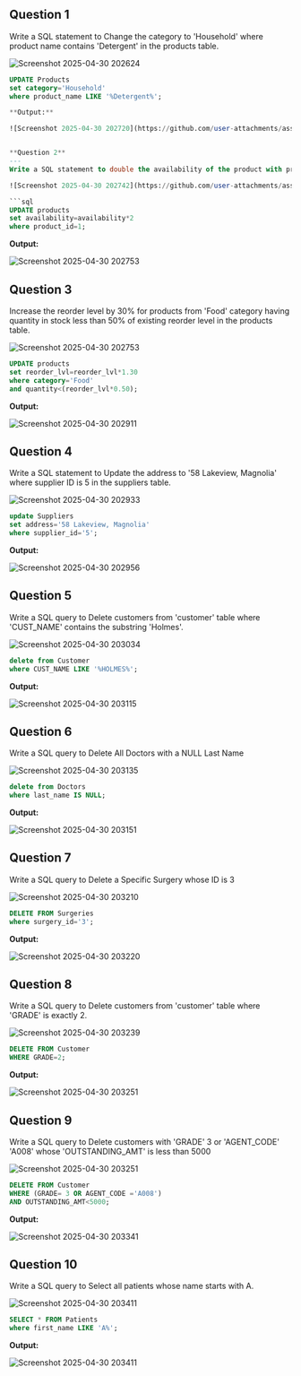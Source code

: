 **Question 1**
--
Write a SQL statement to Change the category to 'Household' where product name contains 'Detergent' in the products table.

![Screenshot 2025-04-30 202624](https://github.com/user-attachments/assets/72da86a8-c33b-4b39-93a4-ee31818be15c)

```sql
UPDATE Products
set category='Household'
where product_name LIKE '%Detergent%';

**Output:**

![Screenshot 2025-04-30 202720](https://github.com/user-attachments/assets/6e85f95d-670b-4f40-95d8-0acb7938652c)


**Question 2**
---
Write a SQL statement to double the availability of the product with product_id 1.

![Screenshot 2025-04-30 202742](https://github.com/user-attachments/assets/8e28805f-7112-42ec-9223-a6a049a07736)

```sql
UPDATE products
set availability=availability*2
where product_id=1;

```

**Output:**

![Screenshot 2025-04-30 202753](https://github.com/user-attachments/assets/b4e8dfde-fd88-4659-b5bc-0b1d245e77b4)

**Question 3**
---
Increase the reorder level by 30% for products from 'Food' category having quantity in stock less than 50% of existing reorder level in the products table.

![Screenshot 2025-04-30 202753](https://github.com/user-attachments/assets/2b7bba17-31e7-47ce-aa18-95bf02be09da)

```sql
UPDATE products
set reorder_lvl=reorder_lvl*1.30
where category='Food'
and quantity<(reorder_lvl*0.50);

```

**Output:**

![Screenshot 2025-04-30 202911](https://github.com/user-attachments/assets/22e6f0d7-0a4d-4f4a-b319-fde808daa90e)

**Question 4**
---
Write a SQL statement to Update the address to '58 Lakeview, Magnolia' where supplier ID is 5 in the suppliers table.

![Screenshot 2025-04-30 202933](https://github.com/user-attachments/assets/9b8b79fc-ef52-4729-b5c6-91a6acf121c1)

```sql
update Suppliers
set address='58 Lakeview, Magnolia'
where supplier_id='5';

```

**Output:**

![Screenshot 2025-04-30 202956](https://github.com/user-attachments/assets/cbdde854-3e3d-4c24-a5aa-1d2408ab1f37)


**Question 5**
---
Write a SQL query to Delete customers from 'customer' table where 'CUST_NAME' contains the substring 'Holmes'.

![Screenshot 2025-04-30 203034](https://github.com/user-attachments/assets/66a441f7-1273-4d3f-acab-320d0ab6ee73)

```sql
delete from Customer
where CUST_NAME LIKE '%HOLMES%';

```

**Output:**

![Screenshot 2025-04-30 203115](https://github.com/user-attachments/assets/6467c529-751f-4bd9-9ff1-6f406caf110d)


**Question 6**
---
Write a SQL query to Delete All Doctors with a NULL Last Name

![Screenshot 2025-04-30 203135](https://github.com/user-attachments/assets/7bdcf218-18fa-4d9c-96af-30f14ee4e564)

```sql
delete from Doctors
where last_name IS NULL;

```

**Output:**

![Screenshot 2025-04-30 203151](https://github.com/user-attachments/assets/4216fcf4-0a6b-455a-8e14-3ec126e85212)


**Question 7**
---
Write a SQL query to Delete a Specific Surgery whose ID is 3

![Screenshot 2025-04-30 203210](https://github.com/user-attachments/assets/7bd3bdaf-ea92-43d2-b48e-68a2d21df465)

```sql
DELETE FROM Surgeries
where surgery_id='3';

```

**Output:**

![Screenshot 2025-04-30 203220](https://github.com/user-attachments/assets/cbc6df2c-586b-4d2d-82cb-7d51b2bdff71)


**Question 8**
---
Write a SQL query to Delete customers from 'customer' table where 'GRADE' is exactly 2.

![Screenshot 2025-04-30 203239](https://github.com/user-attachments/assets/917e6686-0a63-4e6e-a164-053935d51494)

```sql
DELETE FROM Customer
WHERE GRADE=2;
```

**Output:**

![Screenshot 2025-04-30 203251](https://github.com/user-attachments/assets/5c1c0eeb-7663-427d-a603-3ce06043f7af)


**Question 9**
---
Write a SQL query to Delete customers with 'GRADE' 3 or 'AGENT_CODE' 'A008' whose 'OUTSTANDING_AMT' is less than 5000

![Screenshot 2025-04-30 203251](https://github.com/user-attachments/assets/8570bc82-b9bb-4b7b-bc8b-254ded953ca3)

```sql
DELETE FROM Customer
WHERE (GRADE= 3 OR AGENT_CODE ='A008')
AND OUTSTANDING_AMT<5000;
```

**Output:**

![Screenshot 2025-04-30 203341](https://github.com/user-attachments/assets/32f38250-c560-4405-87f7-a90a9d1e371f)


**Question 10**
---
Write a SQL query to Select all patients whose name starts with A.

![Screenshot 2025-04-30 203411](https://github.com/user-attachments/assets/0ca8a10b-923a-4653-83a6-d703004079be)

```sql
SELECT * FROM Patients
where first_name LIKE 'A%';
```

**Output:**

![Screenshot 2025-04-30 203411](https://github.com/user-attachments/assets/5a26674c-5e1b-4170-b85a-3104a3a7bfdd)


